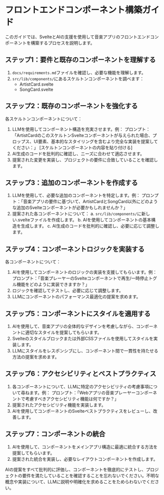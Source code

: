# フロントエンドコンポーネント構築ガイド

このガイドでは、SvelteとAIの支援を使用して音楽アプリのフロントエンドコンポーネントを構築するプロセスを説明します。

## ステップ1：要件と既存のコンポーネントを理解する

1. `docs/requirements.md`ファイルを確認し、必要な機能を理解します。
2. `src/lib/components/`にあるスケルトンコンポーネントを調べます：
   - ArtistCard.svelte
   - SongCard.svelte

## ステップ2：既存のコンポーネントを強化する

各スケルトンコンポーネントについて：
1. LLMを使用してコンポーネント構造を充実させます。例：
   プロンプト：「ArtistCardのこのスケルトンSvelteコンポーネントが与えられた場合、プロップス、UI要素、基本的なスタイリングを含むより完全な実装を提案してください：」
   [スケルトンコンポーネントの内容を貼り付ける]
2. AI生成のコードを批判的に確認し、ニーズに合わせて適応させます。
3. 提案された変更を実装し、プロジェクトの要件に合致していることを確認します。

## ステップ3：追加のコンポーネントを作成する

1. LLMを使用して、必要な追加のコンポーネントを特定します。例：
   プロンプト：「音楽アプリの要件に基づいて、ArtistCardとSongCard以外にどのような追加のSvelteコンポーネントが必要かもしれませんか？」
2. 提案された各コンポーネントについて：
   a. `src/lib/components/`に新しい.svelteファイルを作成します。
   b. AIを使用してコンポーネントの基本構造を生成します。
   c. AI生成のコードを批判的に確認し、必要に応じて調整します。

## ステップ4：コンポーネントロジックを実装する

各コンポーネントについて：
1. AIを使用してコンポーネントのロジックの実装を支援してもらいます。例：
   プロンプト：「音楽プレーヤーのSvelteコンポーネントで再生/一時停止トグル機能をどのように実装できますか？」
2. ロジックを確認してテストし、必要に応じて調整します。
3. LLMにコンポーネントのパフォーマンス最適化の提案を求めます。

## ステップ5：コンポーネントにスタイルを適用する

1. AIを使用して、音楽アプリの全体的なデザインを考慮しながら、コンポーネントに適切なスタイルを提案してもらいます。
2. Svelteのスタイルブロックまたは外部CSSファイルを使用してスタイルを実装します。
3. LLMにスタイルをレスポンシブにし、コンポーネント間で一貫性を持たせる方法の提案を求めます。

## ステップ6：アクセシビリティとベストプラクティス

1. 各コンポーネントについて、LLMに特定のアクセシビリティの考慮事項について尋ねます。例：
   プロンプト：「Webアプリの音楽プレーヤーコンポーネントで考慮すべきアクセシビリティ機能は何ですか？」
2. 提案されたアクセシビリティ機能を実装します。
3. AIを使用してコンポーネントのSvelteベストプラクティスをレビューし、改善します。

## ステップ7：コンポーネントの統合

1. AIを使用して、コンポーネントをメインアプリ構造に最適に統合する方法を提案してもらいます。
2. 提案された統合を実装し、必要なレイアウトコンポーネントを作成します。

AIの提案をすべて批判的に評価し、コンポーネントを徹底的にテストし、プロジェクトの要件を満たしていることを確認することを忘れないでください。不明な概念や実装について、LLMに説明や明確化を求めることをためらわないでください。

